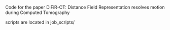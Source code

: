 Code for the paper DiFiR-CT: Distance Field Representation resolves motion during Computed Tomography

scripts are located in job_scripts/
